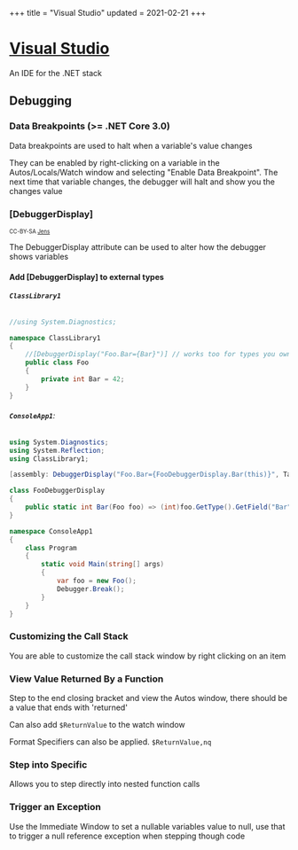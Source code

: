 +++
title = "Visual Studio"
updated = 2021-02-21
+++

# [Visual Studio](https://visualstudio.microsoft.com/)
An IDE for the .NET stack

## Debugging

### Data Breakpoints (>= .NET Core 3.0)

Data breakpoints are used to halt when a variable's value changes

They can be enabled by right-clicking on a variable in the Autos/Locals/Watch window and selecting "Enable Data Breakpoint". The next time that variable changes, the debugger will halt and show you the changes value

### [DebuggerDisplay]

<sub><sup>CC-BY-SA [Jens](https://stackoverflow.com/questions/4469001/can-the-debuggerdisplay-attribute-be-applied-to-types-one-doesnt-own)</sub></sup>

The DebuggerDisplay attribute can be used to alter how the debugger shows variables

#### Add [DebuggerDisplay] to external types


###### **`ClassLibrary1`**
```cs
//using System.Diagnostics;

namespace ClassLibrary1
{
    //[DebuggerDisplay("Foo.Bar={Bar}")] // works too for types you own
    public class Foo
    {
        private int Bar = 42;
    }
}
```

###### **`ConsoleApp1`**:
```cs
using System.Diagnostics;
using System.Reflection;
using ClassLibrary1;

[assembly: DebuggerDisplay("Foo.Bar={FooDebuggerDisplay.Bar(this)}", Target=typeof(Foo))]

class FooDebuggerDisplay
{
    public static int Bar(Foo foo) => (int)foo.GetType().GetField("Bar",BindingFlags.Instance|BindingFlags.NonPublic).GetValue(foo);
}

namespace ConsoleApp1
{
    class Program
    {
        static void Main(string[] args)
        {
            var foo = new Foo();
            Debugger.Break();
        }
    }
}
```

### Customizing the Call Stack

You are able to customize the call stack window by right clicking on an item

### View Value Returned By a Function

Step to the end closing bracket and view the Autos window, there should be a value that ends with 'returned'

Can also add `$ReturnValue` to the watch window

Format Specifiers can also be applied. `$ReturnValue,nq`

### Step into Specific

Allows you to step directly into nested function calls

### Trigger an Exception
Use the Immediate Window to set a nullable variables value to null, use that to trigger a null reference exception when stepping though code